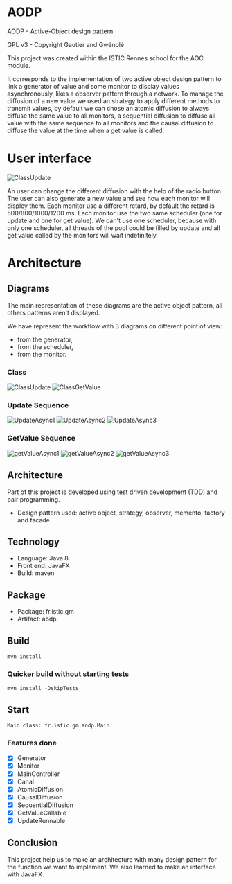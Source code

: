 # AODP
AODP - Active-Object design pattern 

GPL v3 - Copyright Gautier and Gwénolé

This project was created within the ISTIC Rennes school for the AOC module.

It corresponds to the implementation of two active object design pattern to link a generator of value and some monitor to display values asynchronously, likes a observer pattern through a network.
To manage the diffusion of a new value we used an strategy to apply different methods to transmit values, by default we can chose an atomic diffusion to always diffuse the same value to all monitors, a sequential diffusion to diffuse all value with the same sequence to all monitors and the causal diffusion to diffuse the value at the time when a get value is called.

# User interface

![ClassUpdate](https://raw.githubusercontent.com/ISTIC-M2-ILa-GM/aodp/dev/spec/img/gui.png)

An user can change the different diffusion with the help of the radio button. The user can also generate a new value and see how each monitor will displey them.
Each monitor use a different retard, by default the retard is 500/800/1000/1200 ms.
Each monitor use the two same scheduler (one for update and one for get value). We can't use one scheduler, because with only one scheduler, all threads of the pool could be filled by update and all get value called by the monitors will wait indefinitely.

# Architecture

## Diagrams

The main representation of these diagrams are the active object pattern, all others patterns aren't displayed.

We have represent the workflow with 3 diagrams on different point of view:
* from the generator,
* from the scheduler,
* from the monitor.

### Class
![ClassUpdate](https://raw.githubusercontent.com/ISTIC-M2-ILa-GM/aodp/dev/spec/img/UpdateClass.png)
![ClassGetValue](https://raw.githubusercontent.com/ISTIC-M2-ILa-GM/aodp/dev/spec/img/getValueClass.png)

### Update Sequence
![UpdateAsync1](https://raw.githubusercontent.com/ISTIC-M2-ILa-GM/aodp/dev/spec/img/UpdateAsync1.png)
![UpdateAsync2](https://raw.githubusercontent.com/ISTIC-M2-ILa-GM/aodp/dev/spec/img/UpdateAsync2.png)
![UpdateAsync3](https://raw.githubusercontent.com/ISTIC-M2-ILa-GM/aodp/dev/spec/img/UpdateAsync3.png)

### GetValue Sequence
![getValueAsync1](https://raw.githubusercontent.com/ISTIC-M2-ILa-GM/aodp/dev/spec/img/getValueAsync1.png)
![getValueAsync2](https://raw.githubusercontent.com/ISTIC-M2-ILa-GM/aodp/dev/spec/img/getValueAsync2.png)
![getValueAsync3](https://raw.githubusercontent.com/ISTIC-M2-ILa-GM/aodp/dev/spec/img/getValueAsync3.png)

## Architecture

Part of this project is developed using test driven development (TDD) and pair programming.

* Design pattern used: active object, strategy, observer, memento, factory and facade.

## Technology

* Language: Java 8
* Front end: JavaFX
* Build: maven

## Package

* Package: fr.istic.gm
* Artifact: aodp

## Build

    mvn install
    
### Quicker build without starting tests

    mvn install -DskipTests
    
## Start

    Main class: fr.istic.gm.aodp.Main

### Features done

- [X] Generator
- [X] Monitor
- [X] MainController
- [X] Canal
- [X] AtomicDiffusion
- [X] CausalDiffusion
- [X] SequentialDiffusion
- [X] GetValueCallable
- [X] UpdateRunnable

## Conclusion

This project help us to make an architecture with many design pattern for the function we want to implement. 
We also learned to make an interface with JavaFX.